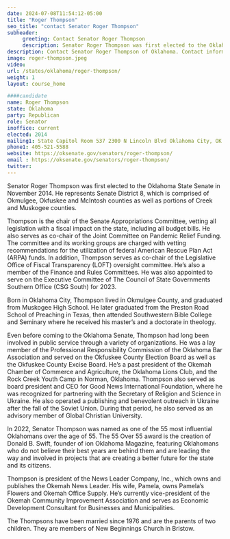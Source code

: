 ```yaml
---
date: 2024-07-08T11:54:12-05:00
title: "Roger Thompson"
seo_title: "contact Senator Roger Thompson"
subheader:
     greeting: Contact Senator Roger Thompson
     description: Senator Roger Thompson was first elected to the Oklahoma State Senate in November 2014. He represents Senate District 8, which is comprised of Okmulgee, Okfuskee and McIntosh counties as well as portions of Creek and Muskogee counties.
description: Contact Senator Roger Thompson of Oklahoma. Contact information for Roger Thompson includes email address, phone number, and mailing address.
image: roger-thompson.jpeg
video:
url: /states/oklahoma/roger-thompson/
weight: 1
layout: course_home

####candidate
name: Roger Thompson
state: Oklahoma
party: Republican
role: Senator
inoffice: current
elected: 2014
mailing1: State Capitol Room 537 2300 N Lincoln Blvd Oklahoma City, OK 73105
phone1: 405-521-5588
website: https://oksenate.gov/senators/roger-thompson/
email : https://oksenate.gov/senators/roger-thompson/
twitter:
---
```

Senator Roger Thompson was first elected to the Oklahoma State Senate in November 2014. He represents Senate District 8, which is comprised of Okmulgee, Okfuskee and McIntosh counties as well as portions of Creek and Muskogee counties.

Thompson is the chair of the Senate Appropriations Committee, vetting all legislation with a fiscal impact on the state, including all budget bills.  He also serves as co-chair of the Joint Committee on Pandemic Relief Funding.  The committee and its working groups are charged with vetting recommendations for the utilization of federal American Rescue Plan Act (ARPA) funds. In addition, Thompson serves as co-chair of the Legislative Office of Fiscal Transparency (LOFT) oversight committee. He’s also a member of the Finance and Rules Committees. He was also appointed to serve on the Executive Committee of The Council of State Governments Southern Office (CSG South) for 2023.

Born in Oklahoma City, Thompson lived in Okmulgee County, and graduated from Muskogee High School.  He later graduated from the Preston Road School of Preaching in Texas, then attended Southwestern Bible College and Seminary where he received his master’s and a doctorate in theology.

Even before coming to the Oklahoma Senate, Thompson had long been involved in public service through a variety of organizations.  He was a lay member of the Professional Responsibility Commission of the Oklahoma Bar Association and served on the Okfuskee County Election Board as well as the Okfuskee County Excise Board.  He’s a past president of the Okemah Chamber of Commerce and Agriculture, the Oklahoma Lions Club, and the Rock Creek Youth Camp in Norman, Oklahoma.  Thompson also served as board president and CEO for Good News International Foundation, where he was recognized for partnering with the Secretary of Religion and Science in Ukraine.  He also operated a publishing and benevolent outreach in Ukraine after the fall of the Soviet Union.  During that period, he also served as an advisory member of Global Christian University.

In 2022, Senator Thompson was named as one of the 55 most influential Oklahomans over the age of 55. The 55 Over 55 award is the creation of Donald B. Swift, founder of ion Oklahoma Magazine, featuring Oklahomans who do not believe their best years are behind them and are leading the way and involved in projects that are creating a better future for the state and its citizens.

Thompson is president of the News Leader Company, Inc., which owns and publishes the Okemah News Leader.  His wife, Pamela, owns Pamela’s Flowers and Okemah Office Supply.  He’s currently vice-president of the Okemah Community Improvement Association and serves as Economic Development Consultant for Businesses and Municipalities.

The Thompsons have been married since 1976 and are the parents of two children.  They are members of New Beginnings Church in Bristow.
